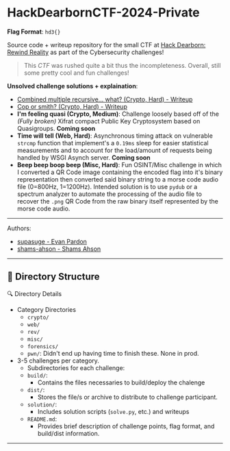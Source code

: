 # HackDearbornCTF-2024-Private

**Flag Format**: `hd3{}`

Source code + writeup repository for the small CTF at [Hack Dearborn: Rewind Reality](https://www.hackdearborn.org/) as part of the Cybersecurity challenges! 

> This *CTF* was rushed quite a bit thus the incompleteness. Overall, still some pretty cool and fun challenges!

**Unsolved challenge solutions + explaination**:
- [Combined multiple recursive... what? (Crypto, Hard) - Writeup](https://github.com/supasuge/HackDearbornCTF-Rewind-Reality/blob/main/crypto/combined-multiple-recursive...what/solution/WRITEUP.md)
- [Cop or smith? (Crypto, Hard) - Writeup](https://github.com/supasuge/HackDearbornCTF-Rewind-Reality/blob/main/crypto/cop-or-smith/solution/README.md)
- **I'm feeling quasi (Crypto, Medium)**: Challenge loosely based off of the *(Fully broken)* Xifrat compact Public Key Cryptosystem based on Quasigroups. **Coming soon**
- **Time will tell (Web, Hard)**: Asynchronous timing attack on vulnerable `strcmp` function that implement's a `0.19ms` sleep for easier statistical measurements and to account for the load/amount of requests being handled by WSGI Asynch server. **Coming soon**
- **Beep beep boop beep (Misc, Hard)**: Fun OSINT/Misc challenge in which I converted a QR Code image containing the encoded flag into it's binary representation then converted said binary string to a morse code audio file (0=800Hz, 1=1200Hz). Intended solution is to use `pydub` or a spectrum analyzer to automate the processing of the audio file to recover the `.png` QR Code from the raw binary itself represented by the morse code audio.

***

Authors:

- [supasuge - Evan Pardon](https://github.com/supasuge)
- [shams-ahson - Shams Ahson](https://github.com/shams-ahson)

---

## 📂 Directory Structure

🔍 Directory Details
- Category Directories
  - `crypto/`
  - `web/`
  - `rev/`
  - `misc/`
  - `forensics/`
  - `pwn/`: Didn't end up having time to finish these. None in prod.
- 3-5 challenges per category.
  - Subdirectories for each challenge:
  - `build/`: 
    - Contains the files necessaries to build/deploy the chalenge
  - `dist/`:
    - Stores the file/s or archive to distribute to challenge participant.
  - `solution/`:
    - Includes solution scripts (`solve.py`, etc.) and writeups 
  - `README.md`:
    - Provides brief description of challenge points, flag format, and build/dist information.

---
